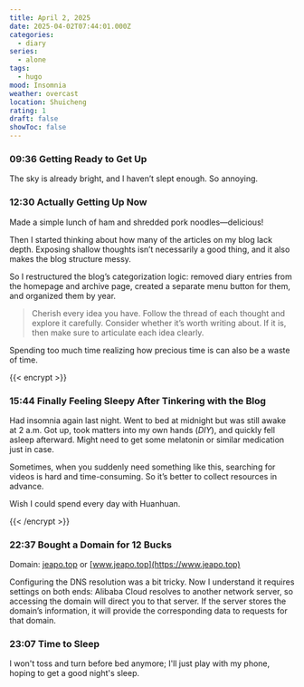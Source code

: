 ```yaml
---
title: April 2, 2025
date: 2025-04-02T07:44:01.000Z
categories:
  - diary
series:
  - alone
tags:
  - hugo
mood: Insomnia
weather: overcast
location: Shuicheng
rating: 1
draft: false
showToc: false
---
```


### 09:36 Getting Ready to Get Up  

The sky is already bright, and I haven’t slept enough. So annoying.  

### 12:30 Actually Getting Up Now  

Made a simple lunch of ham and shredded pork noodles—delicious!  

Then I started thinking about how many of the articles on my blog lack depth. Exposing shallow thoughts isn’t necessarily a good thing, and it also makes the blog structure messy.  

So I restructured the blog’s categorization logic: removed diary entries from the homepage and archive page, created a separate menu button for them, and organized them by year.  

> Cherish every idea you have. Follow the thread of each thought and explore it carefully. Consider whether it’s worth writing about. If it is, then make sure to articulate each idea clearly.  

Spending too much time realizing how precious time is can also be a waste of time.  

{{< encrypt >}}  

### 15:44 Finally Feeling Sleepy After Tinkering with the Blog  

Had insomnia again last night. Went to bed at midnight but was still awake at 2 a.m. Got up, took matters into my own hands (*DIY*), and quickly fell asleep afterward. Might need to get some melatonin or similar medication just in case.  

Sometimes, when you suddenly need something like this, searching for videos is hard and time-consuming. So it’s better to collect resources in advance.  

Wish I could spend every day with Huanhuan.  

{{< /encrypt >}}  

### 22:37 Bought a Domain for 12 Bucks  

Domain: [jeapo.top](https://jeapo.top) or [www.jeapo.top](https://www.jeapo.top)

Configuring the DNS resolution was a bit tricky. Now I understand it requires settings on both ends: Alibaba Cloud resolves to another network server, so accessing the domain will direct you to that server. If the server stores the domain’s information, it will provide the corresponding data to requests for that domain.  

### 23:07 Time to Sleep

I won't toss and turn before bed anymore; I'll just play with my phone, hoping to get a good night's sleep.

